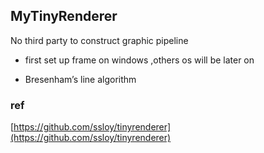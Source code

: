 ## MyTinyRenderer

No third party to construct graphic pipeline

- first set up frame on windows ,others os will be later on

-  Bresenham’s line algorithm 



### ref

[https://github.com/ssloy/tinyrenderer](https://github.com/ssloy/tinyrenderer)

